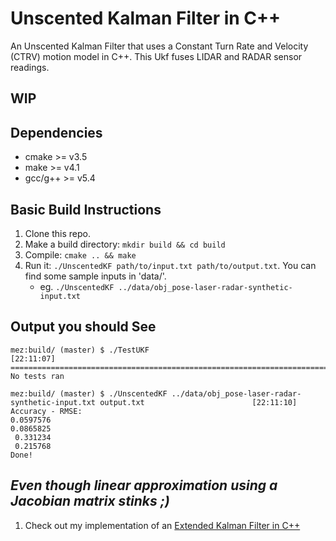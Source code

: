 # Unscented Kalman Filter in C++

An Unscented Kalman Filter that uses a Constant Turn Rate and Velocity (CTRV) motion model in C++. This Ukf fuses LIDAR and RADAR sensor readings.

**WIP**
---

## Dependencies

* cmake >= v3.5
* make >= v4.1
* gcc/g++ >= v5.4

## Basic Build Instructions

1. Clone this repo.
2. Make a build directory: `mkdir build && cd build`
3. Compile: `cmake .. && make`
4. Run it: `./UnscentedKF path/to/input.txt path/to/output.txt`. You can find
   some sample inputs in 'data/'.
    - eg. `./UnscentedKF ../data/obj_pose-laser-radar-synthetic-input.txt`

## Output you should See

```
mez:build/ (master) $ ./TestUKF                                                                                        [22:11:07]
===============================================================================
No tests ran

mez:build/ (master) $ ./UnscentedKF ../data/obj_pose-laser-radar-synthetic-input.txt output.txt                        [22:11:10]
Accuracy - RMSE:
0.0597576
0.0865825
 0.331234
 0.215768
Done!
```

*Even though linear approximation using a Jacobian matrix stinks ;)*
---
1. Check out my implementation of an [Extended Kalman Filter in C++](https://github.com/mez/extended_kalman_filter_cpp)
